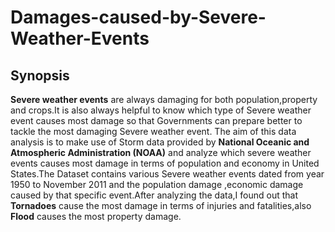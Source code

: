 # Damages-caused-by-Severe-Weather-Events

## **Synopsis**
**Severe weather events** are always damaging for both population,property and crops.It is also always helpful to know which type of Severe weather event causes most damage so that Governments can prepare better to tackle the most damaging Severe weather event. The aim of this data analysis is to make use of Storm data provided by **National Oceanic and Atmospheric Administration (NOAA)** and analyze which severe weather events causes most damage in terms of population and economy in United States.The Dataset contains various Severe weather events dated from year 1950 to November 2011 and the population damage ,economic damage caused by that specific event.After analyzing the data,I found out that **Tornadoes** cause the most damage in terms of injuries and fatalities,also **Flood** causes the most property damage.
